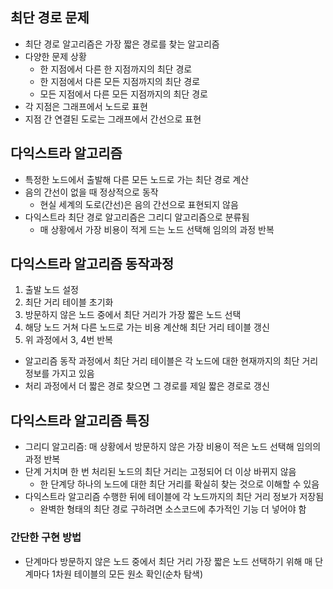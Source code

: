 ## 최단 경로 문제
- 최단 경로 알고리즘은 가장 짧은 경로를 찾는 알고리즘  
- 다양한 문제 상황  
  - 한 지점에서 다른 한 지점까지의 최단 경로  
  - 한 지점에서 다른 모든 지점까지의 최단 경로  
  - 모든 지점에서 다른 모든 지점까지의 최단 경로  
- 각 지점은 그래프에서 노드로 표현  
- 지점 간 연결된 도로는 그래프에서 간선으로 표현  

## 다익스트라 알고리즘
- 특정한 노드에서 출발해 다른 모든 노드로 가는 최단 경로 계산  
- 음의 간선이 없을 때 정상적으로 동작  
  - 현실 세계의 도로(간선)은 음의 간선으로 표현되지 않음  
- 다익스트라 최단 경로 알고리즘은 그리디 알고리즘으로 분류됨  
  - 매 상황에서 가장 비용이 적게 드는 노드 선택해 임의의 과정 반복  

## 다익스트라 알고리즘 동작과정
1. 출발 노드 설정
2. 최단 거리 테이블 초기화
3. 방문하지 않은 노드 중에서 최단 거리가 가장 짧은 노드 선택
4. 해당 노드 거쳐 다른 노드로 가는 비용 계산해 최단 거리 테이블 갱신  
5. 위 과정에서 3, 4번 반복

- 알고리즘 동작 과정에서 최단 거리 테이블은 각 노드에 대한 현재까지의 최단 거리 정보를 가지고 있음  
- 처리 과정에서 더 짧은 경로 찾으면 그 경로를 제일 짧은 경로로 갱신  

## 다익스트라 알고리즘 특징
- 그리디 알고리즘: 매 상황에서 방문하지 않은 가장 비용이 적은 노드 선택해 임의의 과정 반복  
- 단계 거치며 한 번 처리된 노드의 최단 거리는 고정되어 더 이상 바뀌지 않음  
  - 한 단계당 하나의 노드에 대한 최단 거리를 확실히 찾는 것으로 이해할 수 있음  
- 다익스트라 알고리즘 수행한 뒤에 테이블에 각 노드까지의 최단 거리 정보가 저장됨  
  - 완벽한 형태의 최단 경로 구하려면 소스코드에 추가적인 기능 더 넣어야 함  

### 간단한 구현 방법
- 단계마다 방문하지 않은 노드 중에서 최단 거리 가장 짧은 노드 선택하기 위해 매 단계마다 1차원 테이블의 모든 원소 확인(순차 탐색)  
